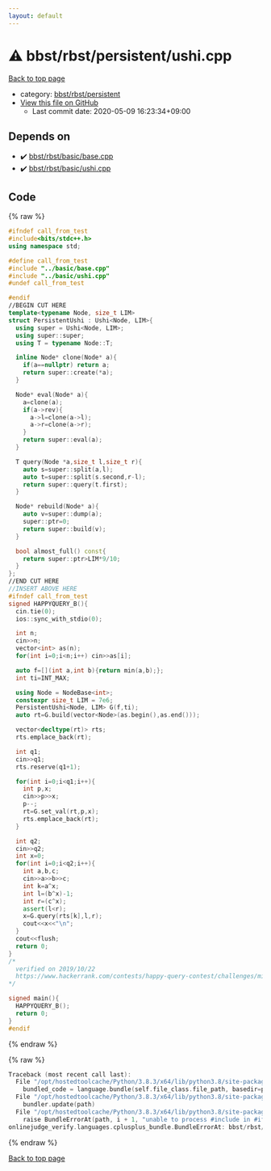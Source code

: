```yaml
---
layout: default
---
```


<!-- mathjax config similar to math.stackexchange -->
<script type="text/javascript" async
  src="https://cdnjs.cloudflare.com/ajax/libs/mathjax/2.7.5/MathJax.js?config=TeX-MML-AM_CHTML">
</script>
<script type="text/x-mathjax-config">
  MathJax.Hub.Config({
    TeX: { equationNumbers: { autoNumber: "AMS" }},
    tex2jax: {
      inlineMath: [ ['$','$'] ],
      processEscapes: true
    },
    "HTML-CSS": { matchFontHeight: false },
    displayAlign: "left",
    displayIndent: "2em"
  });
</script>

<script type="text/javascript" src="https://cdnjs.cloudflare.com/ajax/libs/jquery/3.4.1/jquery.min.js"></script>
<script src="https://cdn.jsdelivr.net/npm/jquery-balloon-js@1.1.2/jquery.balloon.min.js" integrity="sha256-ZEYs9VrgAeNuPvs15E39OsyOJaIkXEEt10fzxJ20+2I=" crossorigin="anonymous"></script>
<script type="text/javascript" src="../../../../assets/js/copy-button.js"></script>
<link rel="stylesheet" href="../../../../assets/css/copy-button.css" />


# :warning: bbst/rbst/persistent/ushi.cpp

<a href="../../../../index.html">Back to top page</a>

* category: <a href="../../../../index.html#b6fd322919b1d6679fc1d8023177c526">bbst/rbst/persistent</a>
* <a href="{{ site.github.repository_url }}/blob/master/bbst/rbst/persistent/ushi.cpp">View this file on GitHub</a>
    - Last commit date: 2020-05-09 16:23:34+09:00




## Depends on

* :heavy_check_mark: <a href="../basic/base.cpp.html">bbst/rbst/basic/base.cpp</a>
* :heavy_check_mark: <a href="../basic/ushi.cpp.html">bbst/rbst/basic/ushi.cpp</a>


## Code

<a id="unbundled"></a>
{% raw %}
```cpp
#ifndef call_from_test
#include<bits/stdc++.h>
using namespace std;

#define call_from_test
#include "../basic/base.cpp"
#include "../basic/ushi.cpp"
#undef call_from_test

#endif
//BEGIN CUT HERE
template<typename Node, size_t LIM>
struct PersistentUshi : Ushi<Node, LIM>{
  using super = Ushi<Node, LIM>;
  using super::super;
  using T = typename Node::T;

  inline Node* clone(Node* a){
    if(a==nullptr) return a;
    return super::create(*a);
  }

  Node* eval(Node* a){
    a=clone(a);
    if(a->rev){
      a->l=clone(a->l);
      a->r=clone(a->r);
    }
    return super::eval(a);
  }

  T query(Node *a,size_t l,size_t r){
    auto s=super::split(a,l);
    auto t=super::split(s.second,r-l);
    return super::query(t.first);
  }

  Node* rebuild(Node* a){
    auto v=super::dump(a);
    super::ptr=0;
    return super::build(v);
  }

  bool almost_full() const{
    return super::ptr>LIM*9/10;
  }
};
//END CUT HERE
//INSERT ABOVE HERE
#ifndef call_from_test
signed HAPPYQUERY_B(){
  cin.tie(0);
  ios::sync_with_stdio(0);

  int n;
  cin>>n;
  vector<int> as(n);
  for(int i=0;i<n;i++) cin>>as[i];

  auto f=[](int a,int b){return min(a,b);};
  int ti=INT_MAX;

  using Node = NodeBase<int>;
  constexpr size_t LIM = 7e6;
  PersistentUshi<Node, LIM> G(f,ti);
  auto rt=G.build(vector<Node>(as.begin(),as.end()));

  vector<decltype(rt)> rts;
  rts.emplace_back(rt);

  int q1;
  cin>>q1;
  rts.reserve(q1+1);

  for(int i=0;i<q1;i++){
    int p,x;
    cin>>p>>x;
    p--;
    rt=G.set_val(rt,p,x);
    rts.emplace_back(rt);
  }

  int q2;
  cin>>q2;
  int x=0;
  for(int i=0;i<q2;i++){
    int a,b,c;
    cin>>a>>b>>c;
    int k=a^x;
    int l=(b^x)-1;
    int r=(c^x);
    assert(l<r);
    x=G.query(rts[k],l,r);
    cout<<x<<"\n";
  }
  cout<<flush;
  return 0;
}
/*
  verified on 2019/10/22
  https://www.hackerrank.com/contests/happy-query-contest/challenges/minimum-history-query/problem
*/

signed main(){
  HAPPYQUERY_B();
  return 0;
}
#endif

```
{% endraw %}

<a id="bundled"></a>
{% raw %}
```cpp
Traceback (most recent call last):
  File "/opt/hostedtoolcache/Python/3.8.3/x64/lib/python3.8/site-packages/onlinejudge_verify/docs.py", line 349, in write_contents
    bundled_code = language.bundle(self.file_class.file_path, basedir=pathlib.Path.cwd())
  File "/opt/hostedtoolcache/Python/3.8.3/x64/lib/python3.8/site-packages/onlinejudge_verify/languages/cplusplus.py", line 185, in bundle
    bundler.update(path)
  File "/opt/hostedtoolcache/Python/3.8.3/x64/lib/python3.8/site-packages/onlinejudge_verify/languages/cplusplus_bundle.py", line 306, in update
    raise BundleErrorAt(path, i + 1, "unable to process #include in #if / #ifdef / #ifndef other than include guards")
onlinejudge_verify.languages.cplusplus_bundle.BundleErrorAt: bbst/rbst/persistent/ushi.cpp: line 6: unable to process #include in #if / #ifdef / #ifndef other than include guards

```
{% endraw %}

<a href="../../../../index.html">Back to top page</a>

